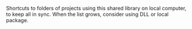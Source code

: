 Shortcuts to folders of projects using this shared library on local computer, to keep all in sync.
When the list grows, consider using DLL or local package. 